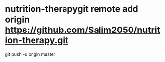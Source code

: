 # nutrition-therapygit remote add origin https://github.com/Salim2050/nutrition-therapy.git
git push -u origin master
